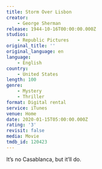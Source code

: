 ```yaml
---
title: Storm Over Lisbon
creator:
    - George Sherman
release: 1944-10-16T00:00:00.000Z
studios:
    - Republic Pictures
original_title: ''
original_language: en
language:
    - English
country:
    - United States
length: 100
genre:
    - Mystery
    - Thriller
format: Digital rental
service: iTunes
venue: Home
date: 2020-01-15T05:00:00.000Z
rating: '3'
revisit: false
media: Movie
tmdb_id: 120423
---
```


It’s no Casablanca, but it’ll do.
